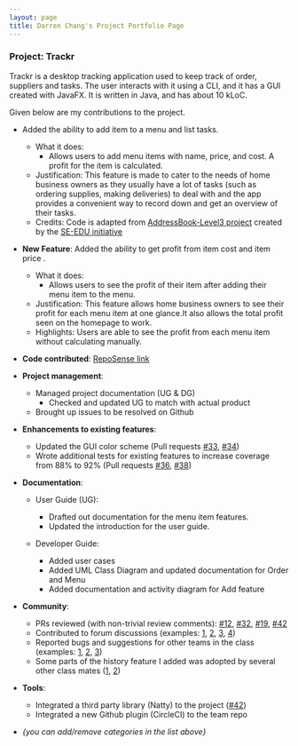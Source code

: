 ```yaml
---
layout: page
title: Darren Chang's Project Portfolio Page
---
```


### Project: Trackr

Trackr is a desktop tracking application used to keep track of order, suppliers and tasks. The user interacts with it using a CLI, and it has a GUI created with JavaFX. It is written in Java, and has about 10 kLoC.

Given below are my contributions to the project.

* Added the ability to add item to a menu and list tasks.
  * What it does:
    * Allows users to add menu items with name, price, and cost. A profit for the item is calculated.
  * Justification: This feature is made to cater to the needs of home business owners as they usually have a lot of tasks (such as ordering supplies, making deliveries) to deal with
    and the app provides a convenient way to record down and get an overview of their tasks.
  * Credits: Code is adapted from [AddressBook-Level3 project](https://github.com/nus-cs2103-AY2223S2/tp) created by the [SE-EDU initiative](https://se-education.org)


* **New Feature**: Added the ability to get profit from item cost and item price .
  * What it does:
    * Allows users to see the profit of their item after adding their menu item to the menu.
  * Justification: This feature allows home business owners to see their profit for each menu item at one glance.It also allows the total profit seen on the homepage to work.
  * Highlights: Users are able to see the profit from each menu item without calculating manually.

* **Code contributed**: [RepoSense link](https://nus-cs2103-ay2223s2.github.io/tp-dashboard/?search=changgittyhub&breakdown=true&sort=groupTitle%20dsc&sortWithin=title&since=2023-02-17&timeframe=commit&mergegroup=&groupSelect=groupByRepos&checkedFileTypes=docs~functional-code~test-code~other)

* **Project management**:
  * Managed project documentation (UG & DG)
    * Checked and updated UG to match with actual product []()
  * Brought up issues to be resolved on Github

* **Enhancements to existing features**:
  * Updated the GUI color scheme (Pull requests [\#33](), [\#34]())
  * Wrote additional tests for existing features to increase coverage from 88% to 92% (Pull requests [\#36](), [\#38]())

* **Documentation**:
  * User Guide (UG):
    * Drafted out documentation for the menu item features.
    * Updated the introduction for the user guide.

  * Developer Guide:
    * Added user cases
    * Added UML Class Diagram and updated documentation for Order and Menu
    * Added documentation and activity diagram for Add feature

* **Community**:
  * PRs reviewed (with non-trivial review comments): [\#12](), [\#32](), [\#19](), [\#42]()
  * Contributed to forum discussions (examples: [1](), [2](), [3](), [4]())
  * Reported bugs and suggestions for other teams in the class (examples: [1](), [2](), [3]())
  * Some parts of the history feature I added was adopted by several other class mates ([1](), [2]())

* **Tools**:
  * Integrated a third party library (Natty) to the project ([\#42]())
  * Integrated a new Github plugin (CircleCI) to the team repo

* _{you can add/remove categories in the list above}_
